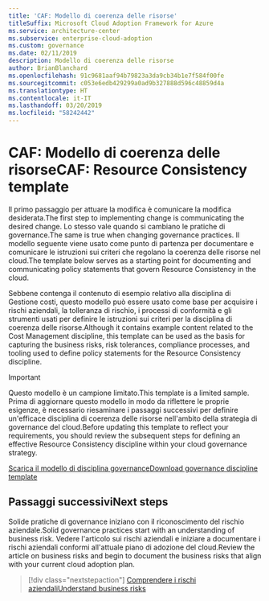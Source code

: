 ```yaml
---
title: 'CAF: Modello di coerenza delle risorse'
titleSuffix: Microsoft Cloud Adoption Framework for Azure
ms.service: architecture-center
ms.subservice: enterprise-cloud-adoption
ms.custom: governance
ms.date: 02/11/2019
description: Modello di coerenza delle risorse
author: BrianBlanchard
ms.openlocfilehash: 91c9681aaf94b79823a3da9cb34b1e7f584f00fe
ms.sourcegitcommit: c053e6edb429299a0ad9b327888d596c48859d4a
ms.translationtype: HT
ms.contentlocale: it-IT
ms.lasthandoff: 03/20/2019
ms.locfileid: "58242442"
---
```

# <a name="caf-resource-consistency-template"></a><span data-ttu-id="71089-103">CAF: Modello di coerenza delle risorse</span><span class="sxs-lookup"><span data-stu-id="71089-103">CAF: Resource Consistency template</span></span>

<span data-ttu-id="71089-104">Il primo passaggio per attuare la modifica è comunicare la modifica desiderata.</span><span class="sxs-lookup"><span data-stu-id="71089-104">The first step to implementing change is communicating the desired change.</span></span> <span data-ttu-id="71089-105">Lo stesso vale quando si cambiano le pratiche di governance.</span><span class="sxs-lookup"><span data-stu-id="71089-105">The same is true when changing governance practices.</span></span> <span data-ttu-id="71089-106">Il modello seguente viene usato come punto di partenza per documentare e comunicare le istruzioni sui criteri che regolano la coerenza delle risorse nel cloud.</span><span class="sxs-lookup"><span data-stu-id="71089-106">The template below serves as a starting point for documenting and communicating policy statements that govern Resource Consistency in the cloud.</span></span> 

<span data-ttu-id="71089-107">Sebbene contenga il contenuto di esempio relativo alla disciplina di Gestione costi, questo modello può essere usato come base per acquisire i rischi aziendali, la tolleranza di rischio, i processi di conformità e gli strumenti usati per definire le istruzioni sui criteri per la disciplina di coerenza delle risorse.</span><span class="sxs-lookup"><span data-stu-id="71089-107">Although it contains example content related to the Cost Management discipline, this template can be used as the basis for capturing the business risks, risk tolerances, compliance processes, and tooling used to define policy statements for the Resource Consistency discipline.</span></span>

> [!IMPORTANT]
> <span data-ttu-id="71089-108">Questo modello è un campione limitato.</span><span class="sxs-lookup"><span data-stu-id="71089-108">This template is a limited sample.</span></span> <span data-ttu-id="71089-109">Prima di aggiornare questo modello in modo da riflettere le proprie esigenze, è necessario riesaminare i passaggi successivi per definire un'efficace disciplina di coerenza delle risorse nell'ambito della strategia di governance del cloud.</span><span class="sxs-lookup"><span data-stu-id="71089-109">Before updating this template to reflect your requirements, you should review the subsequent steps for defining an effective Resource Consistency discipline within your cloud governance strategy.</span></span>

<!-- markdownlint-disable MD033 -->

 <span data-ttu-id="71089-110"><a href="https://archcenter.blob.core.windows.net/cdn/fusion/governance/Governance Discipline Template.docx">Scarica il modello di disciplina governance</a></span><span class="sxs-lookup"><span data-stu-id="71089-110"><a href="https://archcenter.blob.core.windows.net/cdn/fusion/governance/Governance Discipline Template.docx">Download governance discipline template</a></span></span>

<!-- markdownlint-enable MD033 -->

## <a name="next-steps"></a><span data-ttu-id="71089-111">Passaggi successivi</span><span class="sxs-lookup"><span data-stu-id="71089-111">Next steps</span></span>

<span data-ttu-id="71089-112">Solide pratiche di governance iniziano con il riconoscimento del rischio aziendale.</span><span class="sxs-lookup"><span data-stu-id="71089-112">Solid governance practices start with an understanding of business risk.</span></span> <span data-ttu-id="71089-113">Vedere l'articolo sui rischi aziendali e iniziare a documentare i rischi aziendali conformi all'attuale piano di adozione del cloud.</span><span class="sxs-lookup"><span data-stu-id="71089-113">Review the article on business risks and begin to document the business risks that align with your current cloud adoption plan.</span></span>

> [!div class="nextstepaction"]
> [<span data-ttu-id="71089-114">Comprendere i rischi aziendali</span><span class="sxs-lookup"><span data-stu-id="71089-114">Understand business risks</span></span>](./business-risks.md)
